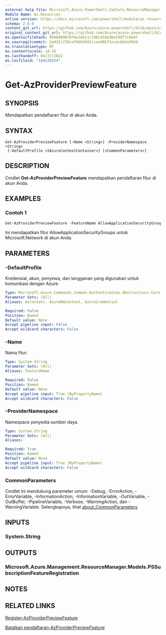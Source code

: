 ```yaml
---
external help file: Microsoft.Azure.PowerShell.Cmdlets.ResourceManager.dll-Help.xml
Module Name: Az.Resources
online version: https://docs.microsoft.com/powershell/module/az.resources/get-azproviderpreviewfeature
schema: 2.0.0
content_git_url: https://github.com/Azure/azure-powershell/blob/main/src/Resources/Resources/help/Get-AzProviderPreviewFeature.md
original_content_git_url: https://github.com/Azure/azure-powershell/blob/main/src/Resources/Resources/help/Get-AzProviderPreviewFeature.md
ms.openlocfilehash: 099090987876e2e611c7d0c918e9baf89f7c044f
ms.sourcegitcommit: 2a912c720caf0db4501ccea98b71ccecb84af036
ms.translationtype: MT
ms.contentlocale: id-ID
ms.lasthandoff: 04/27/2022
ms.locfileid: "144230254"
---
```

# Get-AzProviderPreviewFeature

## SYNOPSIS
Mendapatkan pendaftaran fitur di akun Anda.

## SYNTAX

```
Get-AzProviderPreviewFeature [-Name <String>] -ProviderNamespace <String>
 [-DefaultProfile <IAzureContextContainer>] [<CommonParameters>]
```

## DESCRIPTION
Cmdlet **Get-AzProviderPreviewFeature** mendapatkan pendaftaran fitur di akun Anda.

## EXAMPLES

### Contoh 1
```powershell
Get-AzProviderPreviewFeature -FeatureName AllowApplicationSecurityGroups -ProviderNamespace Microsoft.Network
```

Ini mendapatkan fitur AllowApplicationSecurityGroups untuk Microsoft.Network di akun Anda.

## PARAMETERS

### -DefaultProfile
Kredensial, akun, penyewa, dan langganan yang digunakan untuk komunikasi dengan Azure.

```yaml
Type: Microsoft.Azure.Commands.Common.Authentication.Abstractions.Core.IAzureContextContainer
Parameter Sets: (All)
Aliases: AzContext, AzureRmContext, AzureCredential

Required: False
Position: Named
Default value: None
Accept pipeline input: False
Accept wildcard characters: False
```

### -Name
Nama fitur.

```yaml
Type: System.String
Parameter Sets: (All)
Aliases: FeatureName

Required: False
Position: Named
Default value: None
Accept pipeline input: True (ByPropertyName)
Accept wildcard characters: False
```

### -ProviderNamespace
Namespace penyedia sumber daya.

```yaml
Type: System.String
Parameter Sets: (All)
Aliases:

Required: True
Position: Named
Default value: None
Accept pipeline input: True (ByPropertyName)
Accept wildcard characters: False
```

### CommonParameters
Cmdlet ini mendukung parameter umum: -Debug, -ErrorAction, -ErrorVariable, -InformationAction, -InformationVariable, -OutVariable, -OutBuffer, -PipelineVariable, -Verbose, -WarningAction, dan -WarningVariable. Selengkapnya, lihat [about_CommonParameters](http://go.microsoft.com/fwlink/?LinkID=113216)

## INPUTS

### System.String

## OUTPUTS

### Microsoft.Azure.Management.ResourceManager.Models.PSSubscriptionFeatureRegistration

## NOTES

## RELATED LINKS

[Register-AzProviderPreviewFeature](./Register-AzProviderPreviewFeature.md)

[Batalkan pendaftaran-AzProviderPreviewFeature](./Unregister-AzProviderPreviewFeature.md)
